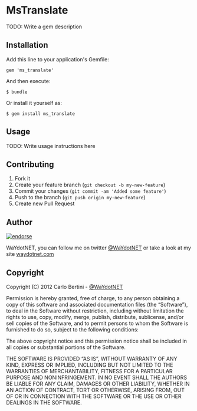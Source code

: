 # MsTranslate

TODO: Write a gem description

## Installation

Add this line to your application's Gemfile:

    gem 'ms_translate'

And then execute:

    $ bundle

Or install it yourself as:

    $ gem install ms_translate

## Usage

TODO: Write usage instructions here

## Contributing

1. Fork it
2. Create your feature branch (`git checkout -b my-new-feature`)
3. Commit your changes (`git commit -am 'Added some feature'`)
4. Push to the branch (`git push origin my-new-feature`)
5. Create new Pull Request


## Author

[![endorse](http://api.coderwall.com/waydotnet/endorsecount.png)](http://coderwall.com/waydotnet)

WaYdotNET, you can follow me on twitter [@WaYdotNET](http://twitter.com/WaYdotNET) or take a look at my site [waydotnet.com](http://www.waydotnet.com)

## Copyright

Copyright (C) 2012 Carlo Bertini - [@WaYdotNET](http://twitter.com/WaYdotNET)

Permission is hereby granted, free of charge, to any person obtaining a copy of this software and
associated documentation files (the “Software”), to deal in the Software without restriction, including without
limitation the rights to use, copy, modify, merge, publish, distribute, sublicense, and/or sell copies of the Software,
and to permit persons to whom the Software is furnished to do so, subject to the following conditions:

The above copyright notice and this permission notice shall be included in all copies or substantial portions of the Software.

THE SOFTWARE IS PROVIDED “AS IS”, WITHOUT WARRANTY OF ANY KIND, EXPRESS OR IMPLIED, INCLUDING BUT NOT LIMITED TO THE WARRANTIES
OF MERCHANTABILITY, FITNESS FOR A PARTICULAR PURPOSE AND NONINFRINGEMENT. IN NO EVENT SHALL THE AUTHORS BE LIABLE FOR ANY CLAIM,
DAMAGES OR OTHER LIABILITY, WHETHER IN AN ACTION OF CONTRACT, TORT OR OTHERWISE, ARISING FROM, OUT OF OR IN CONNECTION WITH THE
SOFTWARE OR THE USE OR OTHER DEALINGS IN THE SOFTWARE.
